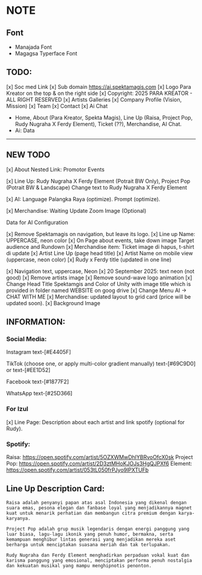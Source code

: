 # NOTE

## Font

- Manajada Font
- Magagsa Typerface Font

## TODO:

[x] Soc med Link
[x] Sub domain https://ai.spektamagis.com
[x] Logo Para Kreator on the top & on the right side
[x] Copyright: 2025 PARA KREATOR - ALL RIGHT RESERVED
[x] Artists Galleries
[x] Company Profile (Vision, Mission)
[x] Team
[x] Contact
[x] Ai Chat

- Home, About (Para Kreator, Spekta Magis), Line Up (Raisa, Project Pop, Rudy Nugraha X Ferdy Element), Ticket (??), Merchandise, AI Chat.
- Ai: Data

---

## NEW TODO

[x] About Nested Link:
Promotor
Events

[x] Line Up:
Rudy Nugraha X Ferdy Element (Potrait BW Only),
Project Pop (Potrait BW & Landscape)
Change text to Rudy Nugraha X Ferdy Element

[x] AI:
Language Palangka Raya (optimize).
Prompt (optimize).

[x] Merchandise:
Waiting Update
Zoom Image (Optional)

Data for AI Configuration

[x] Remove Spektamagis on navigation, but leave its logo.
[x] Line up Name: UPPERCASE, neon color
[x] On Page about events, take down image Target audience and Rundown
[x] Merchandise item: Ticket image di hapus, t-shirt di update
[x] Artist Line Up (page head title)
[x] Artist Name on mobile view (uppercase, neon color)
[x] Rudy x Ferdy title (updated in one line)

[x] Navigation text, uppercase, Neon
[x] 20 September 2025: text neon (not good)
[x] Remove artists image
[x] Remove sound-wave logo animation
[x] Change Head Title Spektamgis and Color of Unity with image title which is provided in folder named WEBSITE on goog drive
[x] Change Menu AI -> CHAT WITH ME
[x] Merchandise: updated layout to grid card (price will be updated soon).
[x] Background Image

## INFORMATION:

### Social Media:

Instagram
text-[#E4405F]

TikTok (choose one, or apply multi-color gradient manually)
text-[#69C9D0] or text-[#EE1D52]

Facebook
text-[#1877F2]

WhatsApp
text-[#25D366]

### For Izul

[x] Line Page: Description about each artist and link spotify (optional for Rudy).

### Spotify:

Raisa: https://open.spotify.com/artist/5OZXWMwDhlYBRvoOfcX0sk
Project Pop: https://open.spotify.com/artist/2D3ztMHoKJOJs3HgQJPXf6
Element: https://open.spotify.com/artist/053tL050frPJyo9lPXTUFb

## Line Up Description Card:

`Raisa adalah penyanyi papan atas asal Indonesia yang dikenal dengan suara emas, pesona elegan dan fanbase loyal yang menjadikannya magnet kuat untuk menarik perhatian dan membangun citra premium dengan karya-karyanya.`

`Project Pop adalah grup musik legendaris dengan energi panggung yang luar biasa, lagu-lagu ikonik yang penuh humor, bermakna, serta kemampuan menghibur lintas generasi yang menjadikan mereka aset berharga untuk menciptakan suasana meriah dan tak terlupakan.`

`Rudy Nugraha dan Ferdy Element menghadirkan perpaduan vokal kuat dan karisma panggung yang emosional, menciptakan performa penuh nostalgia dan kekuatan musikal yang mampu menghipnotis penonton.`
